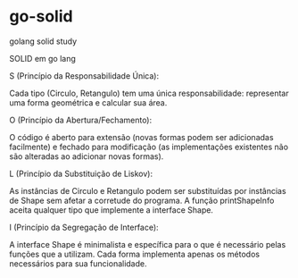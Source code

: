 # go-solid
golang solid study

SOLID em go lang

S (Princípio da Responsabilidade Única):

Cada tipo (Circulo, Retangulo) tem uma única responsabilidade: representar uma forma geométrica e calcular sua área.

O (Princípio da Abertura/Fechamento):

O código é aberto para extensão (novas formas podem ser adicionadas facilmente) e fechado para modificação (as implementações existentes não são alteradas ao adicionar novas formas).

L (Princípio da Substituição de Liskov):

As instâncias de Circulo e Retangulo podem ser substituídas por instâncias de Shape sem afetar a corretude do programa. A função printShapeInfo aceita qualquer tipo que implemente a interface Shape.

I (Princípio da Segregação de Interface):

A interface Shape é minimalista e específica para o que é necessário pelas funções que a utilizam. Cada forma implementa apenas os métodos necessários para sua funcionalidade.